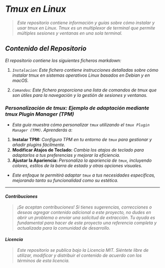 <!-- Autor: Daniel Benjamin Perez Morales -->
<!-- GitHub: https://github.com/DanielBenjaminPerezMoralesDev13 -->
<!-- GitLab: https://gitlab.com/DanielBenjaminPerezMoralesDev13 -->
<!-- Correo electrónico: danielperezdev@proton.me -->
# ***Tmux en Linux***

> *Este repositorio contiene información y guías sobre cómo instalar y usar tmux en Linux. Tmux es un multiplexor de terminal que permite múltiples sesiones y ventanas en una sola terminal.*

## ***Contenido del Repositorio***

*El repositorio contiene los siguientes ficheros markdown:*

1. *`Instalacion`: Este fichero contiene instrucciones detalladas sobre cómo instalar tmux en sistemas operativos Linux basados en Debian y en macOS.*

2. *`Comandos`: Este fichero proporciona una lista de comandos de tmux que son útiles para la navegación y la gestión de sesiones y ventanas.*

### ***Personalización de tmux: Ejemplo de adaptación mediante tmux Plugin Manager (TPM)***

- *Esta guía muestra cómo personalizar `tmux` utilizando el `tmux Plugin Manager (TPM)`. Aprenderás a:*

1. **Instalar TPM:** *Configura TPM en tu entorno de `tmux` para gestionar y añadir plugins fácilmente.*
2. **Modificar Atajos de Teclado:** *Cambia los atajos de teclado para adaptarlos a tus preferencias y mejorar la eficiencia.*
3. **Ajustar la Apariencia:** *Personaliza la apariencia de `tmux`, incluyendo colores, estilos de la barra de estado y otras opciones visuales.*

- *Este enfoque te permitirá adaptar `tmux` a tus necesidades específicas, mejorando tanto su funcionalidad como su estética.*

---

#### ***Contribuciones***

> *¡Se aceptan contribuciones! Si tienes sugerencias, correcciones o deseas agregar contenido adicional a este proyecto, no dudes en abrir un problema o enviar una solicitud de extracción. Tu ayuda es fundamental para hacer de este proyecto una referencia completa y actualizada para la comunidad de desarrollo.*

#### ***Licencia***

> *Este repositorio se publica bajo la Licencia MIT. Siéntete libre de utilizar, modificar y distribuir el contenido de acuerdo con los términos de esta licencia.*
